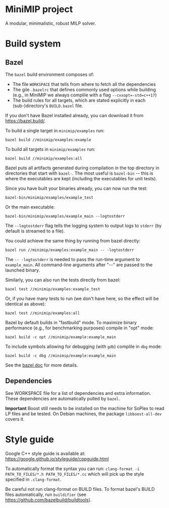 # MiniMIP project

A modular, minimalistic, robust MILP solver.

# Build system

## Bazel
The `bazel` build environment composes of:
* The file `WORKSPACE` that tells from where to fetch all the dependencies
* The gile `.bazelrc` that defines commonly used options while building
(e.g., in MiniMIP we always complile with a flag `--cxxopt=-std=c++17`)
* The build rules for all targets, which are stated explicitly in each
(sub-)directory's `BUILD.bazel` file.

If you don't have Bazel installed already, you can download it from https://bazel.build/.

To build a single target in `minimip/examples` run:
```
bazel build //minimip/examples:example
```

To build all targets in `minimip/examples` run:

```
bazel build //minimip/examples:all
```

Bazel puts all artifacts generated during compilation in the top directory in
directories that start with `bazel-`. The most useful is `bazel-bin` -- this is
where the executables are kept (including the executables for unit tests).

Since you have built your binaries already, you can now run the test:
```
bazel-bin/minimip/examples/example_test
```

Or the main executable:
```
bazel-bin/minimip/examples/example_main --logtostderr
```

The `--logtostderr` flag tells the logging system to output logs to `stderr`
(by default is streamed to a file).

You could achieve the same thing by running from bazel directly:
```
bazel run //minimip/examples:example_main -- -logtostderr
```
The `-- -logtostderr` is needed to pass the run-time argument to `example_main`.
All command-line arguments after "--" are passed to the launched binary.

Similarly, you can also run the tests directly from bazel:
```
bazel test //minimip/examples:example_test
```

Or, if you have many tests to run (we don't have here, so the effect will be
identical as above):
```
bazel test //minimip/examples:all
```

Bazel by default builds in "fastbuild" mode. To maximize binary performance
(e.g., for benchmarking purposes) compile in "opt" mode:
```
bazel build -c opt //minimip/example:example_main
```
To include symbols allowing for debugging (with `gdb`) complile in `dbg` mode:
```
bazel build -c dbg //minimip/example:example_main
```
See the [bazel doc](https://docs.bazel.build/versions/master/user-manual.html#flag--compilation_mode)
for more details.


## Dependencies
See WORKSPACE file for a list of dependencies and extra information. These
dependencies are automatically pulled by `bazel`.

**Important**
Boost still needs to be installed on the machine for SoPlex to read LP files and be tested.
On Debian machines, the package `libboost-all-dev` covers it.

# Style guide
Google C++ style guide is available at:
https://google.github.io/styleguide/cppguide.html

To automatically format the syntax you can run:
`clang-format -i PATH_TO_FILES/*.h PATH_TO_FILES/*.cc` which will pick up the style specified in `.clang-format`.

Be careful not run clang-format on BUILD files. To format bazel's BUILD files
automatically, run `buildifier` (see https://github.com/bazelbuild/buildtools).
